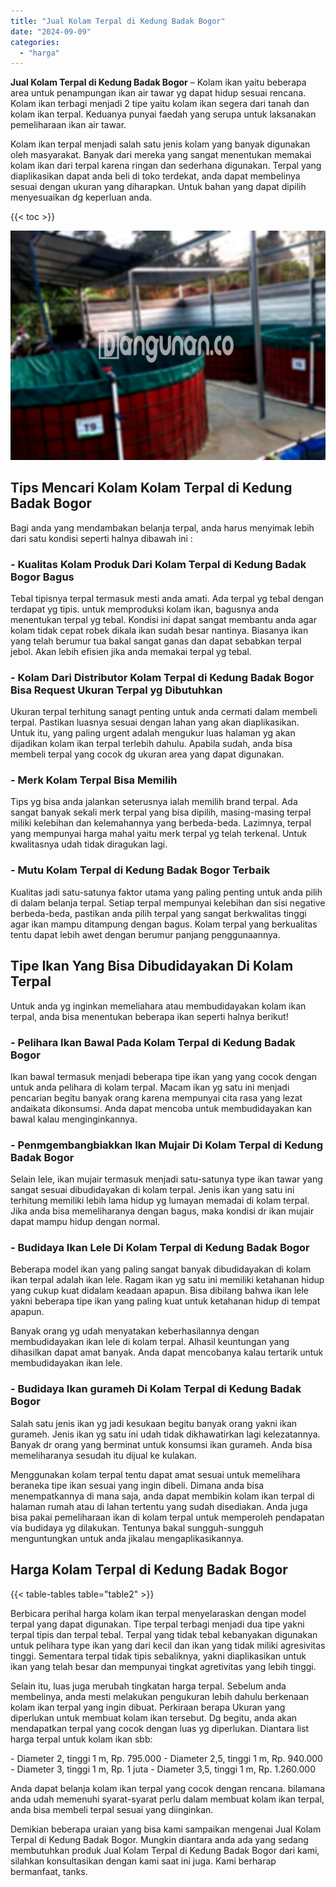 ```yaml
---
title: "Jual Kolam Terpal di Kedung Badak Bogor"
date: "2024-09-09"
categories: 
  - "harga"
---
```


**Jual Kolam Terpal di Kedung Badak Bogor** – Kolam ikan yaitu beberapa area untuk penampungan ikan air tawar yg dapat hidup sesuai rencana. Kolam ikan terbagi menjadi 2 tipe yaitu kolam ikan segera dari tanah dan kolam ikan terpal. Keduanya punyai faedah yang serupa untuk laksanakan pemeliharaan ikan air tawar.

Kolam ikan terpal menjadi salah satu jenis kolam yang banyak digunakan oleh masyarakat. Banyak dari mereka yang sangat menentukan memakai kolam ikan dari terpal karena ringan dan sederhana digunakan. Terpal yang diaplikasikan dapat anda beli di toko terdekat, anda dapat membelinya sesuai dengan ukuran yang diharapkan. Untuk bahan yang dapat dipilih menyesuaikan dg keperluan anda.

{{< toc >}}

![Jual Kolam Terpal di Kedung Badak Bogor](/images/jual-kolam-terpal-44.png)

## Tips Mencari Kolam Kolam Terpal di Kedung Badak Bogor

Bagi anda yang mendambakan belanja terpal, anda harus menyimak lebih dari satu kondisi seperti halnya dibawah ini :

### \- Kualitas Kolam Produk Dari Kolam Terpal di Kedung Badak Bogor Bagus

Tebal tipisnya terpal termasuk mesti anda amati. Ada terpal yg tebal dengan terdapat yg tipis. untuk memproduksi kolam ikan, bagusnya anda menentukan terpal yg tebal. Kondisi ini dapat sangat membantu anda agar kolam tidak cepat robek dikala ikan sudah besar nantinya. Biasanya ikan yang telah berumur tua bakal sangat ganas dan dapat sebabkan terpal jebol. Akan lebih efisien jika anda memakai terpal yg tebal.

### \- Kolam Dari Distributor Kolam Terpal di Kedung Badak Bogor Bisa Request Ukuran Terpal yg Dibutuhkan

Ukuran terpal terhitung sanagt penting untuk anda cermati dalam membeli terpal. Pastikan luasnya sesuai dengan lahan yang akan diaplikasikan. Untuk itu, yang paling urgent adalah mengukur luas halaman yg akan dijadikan kolam ikan terpal terlebih dahulu. Apabila sudah, anda bisa membeli terpal yang cocok dg ukuran area yang dapat digunakan.

### \- Merk Kolam Terpal Bisa Memilih

Tips yg bisa anda jalankan seterusnya ialah memilih brand terpal. Ada sangat banyak sekali merk terpal yang bisa dipilih, masing-masing terpal miliki kelebihan dan kelemahannya yang berbeda-beda. Lazimnya, terpal yang mempunyai harga mahal yaitu merk terpal yg telah terkenal. Untuk kwalitasnya udah tidak diragukan lagi.

### \- Mutu Kolam Terpal di Kedung Badak Bogor Terbaik

Kualitas jadi satu-satunya faktor utama yang paling penting untuk anda pilih di dalam belanja terpal. Setiap terpal mempunyai kelebihan dan sisi negative berbeda-beda, pastikan anda pilih terpal yang sangat berkwalitas tinggi agar ikan mampu ditampung dengan bagus. Kolam terpal yang berkualitas tentu dapat lebih awet dengan berumur panjang penggunaannya.

## Tipe Ikan Yang Bisa Dibudidayakan Di Kolam Terpal

Untuk anda yg inginkan memeliahara atau membudidayakan kolam ikan terpal, anda bisa menentukan beberapa ikan seperti halnya berikut!

### \- Pelihara Ikan Bawal Pada Kolam Terpal di Kedung Badak Bogor

Ikan bawal termasuk menjadi beberapa tipe ikan yang yang cocok dengan untuk anda pelihara di kolam terpal. Macam ikan yg satu ini menjadi pencarian begitu banyak orang karena mempunyai cita rasa yang lezat andaikata dikonsumsi. Anda dapat mencoba untuk membudidayakan kan bawal kalau menginginkannya.

### \- Penmgembangbiakkan Ikan Mujair Di Kolam Terpal di Kedung Badak Bogor

Selain lele, ikan mujair termasuk menjadi satu-satunya type ikan tawar yang sangat sesuai dibudidayakan di kolam terpal. Jenis ikan yang satu ini terhitung memiliki lebih lama hidup yg lumayan memadai di kolam terpal. Jika anda bisa memeliharanya dengan bagus, maka kondisi dr ikan mujair dapat mampu hidup dengan normal.

### \- Budidaya Ikan Lele Di Kolam Terpal di Kedung Badak Bogor

Beberapa model ikan yang paling sangat banyak dibudidayakan di kolam ikan terpal adalah ikan lele. Ragam ikan yg satu ini memiliki ketahanan hidup yang cukup kuat didalam keadaan apapun. Bisa dibilang bahwa ikan lele yakni beberapa tipe ikan yang paling kuat untuk ketahanan hidup di tempat apapun.

Banyak orang yg udah menyatakan keberhasilannya dengan membudidayakan ikan lele di kolam terpal. Alhasil keuntungan yang dihasilkan dapat amat banyak. Anda dapat mencobanya kalau tertarik untuk membudidayakan ikan lele.

### \- Budidaya Ikan gurameh Di Kolam Terpal di Kedung Badak Bogor

Salah satu jenis ikan yg jadi kesukaan begitu banyak orang yakni ikan gurameh. Jenis ikan yg satu ini udah tidak dikhawatirkan lagi kelezatannya. Banyak dr orang yang berminat untuk konsumsi ikan gurameh. Anda bisa memeliharanya sesudah itu dijual ke kulakan.

Menggunakan kolam terpal tentu dapat amat sesuai untuk memelihara beraneka tipe ikan sesuai yang ingin dibeli. Dimana anda bisa menempatkannya di mana saja, anda dapat membikin kolam ikan terpal di halaman rumah atau di lahan tertentu yang sudah disediakan. Anda juga bisa pakai pemeliharaan ikan di kolam terpal untuk memperoleh pendapatan via budidaya yg dilakukan. Tentunya bakal sungguh-sungguh menguntungkan untuk anda jikalau mengaplikasikannya.

## Harga Kolam Terpal di Kedung Badak Bogor

{{< table-tables table="table2" >}}

Berbicara perihal harga kolam ikan terpal menyelaraskan dengan model terpal yang dapat digunakan. Tipe terpal terbagi menjadi dua tipe yakni terpal tipis dan terpal tebal. Terpal yang tidak tebal kebanyakan digunakan untuk pelihara type ikan yang dari kecil dan ikan yang tidak miliki agresivitas tinggi. Sementara terpal tidak tipis sebaliknya, yakni diaplikasikan untuk ikan yang telah besar dan mempunyai tingkat agretivitas yang lebih tinggi.

Selain itu, luas juga merubah tingkatan harga terpal. Sebelum anda membelinya, anda mesti melakukan pengukuran lebih dahulu berkenaan kolam ikan terpal yang ingin dibuat. Perkiraan berapa Ukuran yang diperlukan untuk membuat kolam ikan tersebut. Dg begitu, anda akan mendapatkan terpal yang cocok dengan luas yg diperlukan. Diantara list harga terpal untuk kolam ikan sbb:

\- Diameter 2, tinggi 1 m, Rp. 795.000 - Diameter 2,5, tinggi 1 m, Rp. 940.000 - Diameter 3, tinggi 1 m, Rp. 1 juta - Diameter 3,5, tinggi 1 m, Rp. 1.260.000

Anda dapat belanja kolam ikan terpal yang cocok dengan rencana. bilamana anda udah memenuhi syarat-syarat perlu dalam membuat kolam ikan terpal, anda bisa membeli terpal sesuai yang diinginkan.

Demikian beberapa uraian yang bisa kami sampaikan mengenai Jual Kolam Terpal di Kedung Badak Bogor. Mungkin diantara anda ada yang sedang membutuhkan produk Jual Kolam Terpal di Kedung Badak Bogor dari kami, silahkan konsultasikan dengan kami saat ini juga. Kami berharap bermanfaat, tanks.
